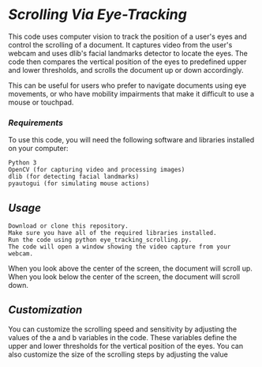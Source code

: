 # *Scrolling Via Eye-Tracking* 


This code uses computer vision to track the position of a user's eyes and control the scrolling of a document. It captures video from the user's webcam and uses dlib's facial landmarks detector to locate the eyes. The code then compares the vertical position of the eyes to predefined upper and lower thresholds, and scrolls the document up or down accordingly.

This can be useful for users who prefer to navigate documents using eye movements, or who have mobility impairments that make it difficult to use a mouse or touchpad.

### *Requirements*

To use this code, you will need the following software and libraries installed on your computer:
```
Python 3
OpenCV (for capturing video and processing images)
dlib (for detecting facial landmarks)
pyautogui (for simulating mouse actions)
```
## *Usage*
```
Download or clone this repository.
Make sure you have all of the required libraries installed.
Run the code using python eye_tracking_scrolling.py.
The code will open a window showing the video capture from your webcam.
```
When you look above the center of the screen, the document will scroll up. When you look below the center of the screen, the document will scroll down.

## *Customization*

You can customize the scrolling speed and sensitivity by adjusting the values of the a and b variables in the code. These variables define the upper and lower thresholds for the vertical position of the eyes. You can also customize the size of the scrolling steps by adjusting the value

